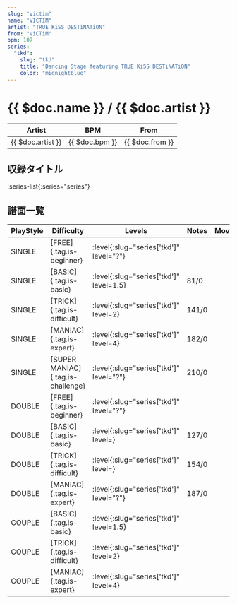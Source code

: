 ```yaml
---
slug: "victim"
name: "VICTIM"
artist: "TRUE KiSS DESTiNATiON"
from: "ViCTiM"
bpm: 107
series:
  "tkd":
    slug: "tkd"
    title: "Dancing Stage featuring TRUE KiSS DESTiNATiON"
    color: "midnightblue"
---
```


# {{ $doc.name }} / {{ $doc.artist }}

|Artist|BPM|From|
|------|---|----|
|{{ $doc.artist }}|{{ $doc.bpm }}|{{ $doc.from }}|

## 収録タイトル

:series-list{:series="series"}

## 譜面一覧

|PlayStyle|Difficulty|Levels|Notes|Movie|
|---------|----------|------|-----|-----|
|SINGLE|[FREE]{.tag.is-beginner}|:level{:slug="series['tkd']" level="?"}|||
|SINGLE|[BASIC]{.tag.is-basic}|:level{:slug="series['tkd']" level=1.5}|81/0||
|SINGLE|[TRICK]{.tag.is-difficult}|:level{:slug="series['tkd']" level=2}|141/0||
|SINGLE|[MANIAC]{.tag.is-expert}|:level{:slug="series['tkd']" level=4}|182/0||
|SINGLE|[SUPER MANIAC]{.tag.is-challenge}|:level{:slug="series['tkd']" level="?"}|210/0||
|DOUBLE|[FREE]{.tag.is-beginner}|:level{:slug="series['tkd']" level="?"}|||
|DOUBLE|[BASIC]{.tag.is-basic}|:level{:slug="series['tkd']" level=}|127/0||
|DOUBLE|[TRICK]{.tag.is-difficult}|:level{:slug="series['tkd']" level=}|154/0||
|DOUBLE|[MANIAC]{.tag.is-expert}|:level{:slug="series['tkd']" level="?"}|187/0||
|COUPLE|[BASIC]{.tag.is-basic}|:level{:slug="series['tkd']" level=1.5}|||
|COUPLE|[TRICK]{.tag.is-difficult}|:level{:slug="series['tkd']" level=2}|||
|COUPLE|[MANIAC]{.tag.is-expert}|:level{:slug="series['tkd']" level=4}|||
